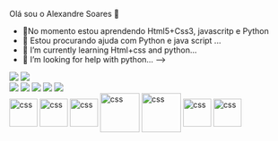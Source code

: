 Olá sou o Alexandre Soares 👋

- 🌱No momento estou aprendendo Html5+Css3, javascritp e Python
- 🤔 Estou procurando ajuda com Python e java script ...
- 🌱 I’m currently learning Html+css and python...
- 🤔 I’m looking for help with python...
-->

<picture>
<source 
  srcset="https://github-readme-stats.vercel.app/api?username=Xand3Soares&show_icons=true&theme=merko"
  media="(prefers-color-scheme: dark )"
/>
<source
  srcset="https://github-readme-stats.vercel.app/api?username=Xand3Soares&show_icons=true"
  media="(prefers-color-scheme: light), (prefers-color-scheme: no-preference)"
/>
<img src="https://github-readme-stats.vercel.app/api?username=Xand3Soares&show_icons=true" />
</picture>
<a href="https://github.com/anuraghazra/github-readme-stats">
  <img align="rigth" src="https://github-readme-stats.vercel.app/api/top-langs/?username=Xand3Soares&hide_progress=false&theme=merko"/>
</a>
<div>
  <a href="https://www.facebook.com/alexandre.soares.75098?mibextid=ZbWKwL" target="_blank"><img src=https://img.shields.io/badge/Facebook-1877F2?style=for-the-badge&logo=facebook&logoColor=white target="blank"></a>
  <a href="https://www.instagram.com/xand3soares/?igshid=ZDdkNTZiNTM%3D" target="_blank"><img src=https://img.shields.io/badge/Instagram-E4405F?style=for-the-badge&logo=instagram&logoColor=white target="blank"></a>
  <a href="[Xand3#1374](https://discord.gg/rVUygRmp)" target="_blank"><img src="https://img.shields.io/badge/Discord-7289DA?style=for-the-badge&logo=discord&logoColor=white" target="blank"></a>
  <a href="https://twitter.com/Alexand03524857?t=VP135JH0v0LRTjpvsFyWXQ&s=09" target="_blank"><img src=https://img.shields.io/badge/Twitter-1DA1F2?style=for-the-badge&logo=twitter&logoColor=white target="blank"></a>
   <a href="https://www.youtube.com/channel/UCq-v1EaJgNTp6tUVkQ4fenQ" target="_blank"><img src=https://img.shields.io/badge/YouTube-FF0000?style=for-the-badge&logo=youtube&logoColor=white target="blank"></a>
  </div>
<div>
 <img  align="center" alt=css heigth="30" width="50" src="https://cdn.jsdelivr.net/gh/devicons/devicon/icons/html5/html5-plain-wordmark.svg" />       
        
 <img align="center" alt=css heigth="30" width="50" src="https://cdn.jsdelivr.net/gh/devicons/devicon/icons/css3/css3-plain-wordmark.svg" />          
          
 <img align="center" alt=css heigth="30" width="50" src="https://cdn.jsdelivr.net/gh/devicons/devicon/icons/mysql/mysql-original-wordmark.svg" />
  
 <img align="center" alt=css heigth="30" width="70" src="https://cdn.jsdelivr.net/gh/devicons/devicon/icons/python/python-original-wordmark.svg" />
     
  
 <img align="center" alt=css heigth="50" width="70" src="https://cdn.jsdelivr.net/gh/devicons/devicon/icons/pycharm/pycharm-original-wordmark.svg" />
          
  
 <img align="center" alt=css heigth="50" width="50" src="https://cdn.jsdelivr.net/gh/devicons/devicon/icons/php/php-original.svg" />
  
  <img align="center" alt=css heigth="50" width="50" src="https://cdn.jsdelivr.net/gh/devicons/devicon/icons/javascript/javascript-original.svg" />
          
  </div>

